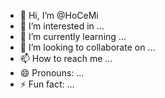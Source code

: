- 👋 Hi, I’m @HoCeMi
- 👀 I’m interested in ...
- 🌱 I’m currently learning ...
- 💞️ I’m looking to collaborate on ...
- 📫 How to reach me ...
- 😄 Pronouns: ...
- ⚡ Fun fact: ...

<!---
HoCeMi/HoCeMi is a ✨ special ✨ repository because its `README.md` (this file) appears on your GitHub profile.
You can click the Preview link to take a look at your changes.
--->
